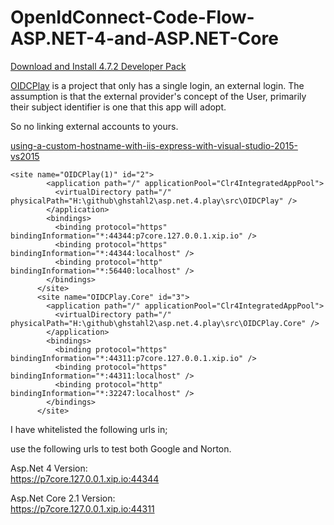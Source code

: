# OpenIdConnect-Code-Flow-ASP.NET-4-and-ASP.NET-Core

[Download and Install 4.7.2 Developer Pack](https://www.microsoft.com/net/download/visual-studio-sdks)


[OIDCPlay](./src/OIDCPlay) is a project that only has a single login, an external login.
The assumption is that the external provider's concept of the User, primarily their subject identifier is one that this app will adopt.

So no linking external accounts to yours.  


[using-a-custom-hostname-with-iis-express-with-visual-studio-2015-vs2015](http://10printhello.com/using-a-custom-hostname-with-iis-express-with-visual-studio-2015-vs2015/)  
```
<site name="OIDCPlay(1)" id="2">
        <application path="/" applicationPool="Clr4IntegratedAppPool">
          <virtualDirectory path="/" physicalPath="H:\github\ghstahl2\asp.net.4.play\src\OIDCPlay" />
        </application>
        <bindings>
          <binding protocol="https" bindingInformation="*:44344:p7core.127.0.0.1.xip.io" />
          <binding protocol="https" bindingInformation="*:44344:localhost" />
          <binding protocol="http" bindingInformation="*:56440:localhost" />
        </bindings>
      </site>
      <site name="OIDCPlay.Core" id="3">
        <application path="/" applicationPool="Clr4IntegratedAppPool">
          <virtualDirectory path="/" physicalPath="H:\github\ghstahl2\asp.net.4.play\src\OIDCPlay.Core" />
        </application>
        <bindings>
          <binding protocol="https" bindingInformation="*:44311:p7core.127.0.0.1.xip.io" />
          <binding protocol="https" bindingInformation="*:44311:localhost" />
          <binding protocol="http" bindingInformation="*:32247:localhost" />
        </bindings>
      </site>
```

I have whitelisted the following urls in;  

use the following urls to test both Google and Norton.   

Asp.Net 4 Version:     
https://p7core.127.0.0.1.xip.io:44344

Asp.Net Core 2.1 Version:  
https://p7core.127.0.0.1.xip.io:44311


